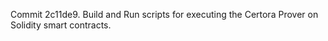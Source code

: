 Commit 2c11de9.                    Build and Run scripts for executing the Certora Prover on Solidity smart contracts.